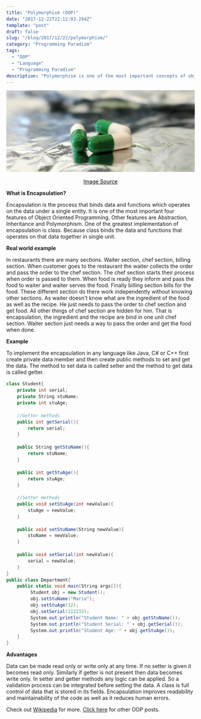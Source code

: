 ```yaml
---
title: "Polymorphism (OOP)"
date: "2017-12-22T22:12:03.284Z"
template: "post"
draft: false
slug: "/blog/2017/12/22/polymorphism/"
category: "Programming Paradism"
tags:
  - "OOP"
  - "Language"
  - "Programming Paradism"
description: "Polymorphism is one of the most important concepts of object oriented programming. It comes from two Greek words, Poly and Morph. Poly means Many and Morph means Form."
---
```


![Encapsulation](/media/pixabay/encapsulation.jpg "Encapsulation")
[<center><span style="color:black">Image Source</span></center>](https://pixabay.com/photos/tablets-drug-encapsulate-medical-4028232/)

**What is Encapsulation?**

Encapsulation is the process that binds data and functions which operates on the data under a single entity. It is one of the most important four features of Object Oriented Programming. Other features are Abstraction, Inheritance and Polymorphism. One of the greatest implementation of encapsulation is class. Because class binds the data and functions that operates on that data together in single unit.

**Real world example**

In restaurants there are many sections. Waiter section, chef section, billing section. When customer goes to the restaurant the waiter collects the order and pass the order to the chef section. The chef section starts their process when order is passed to them. When food is ready they inform and pass the food to waiter and waiter serves the food. Finally billing section bills for the food. These different section do there work independently without knowing other sections. As waiter doesn't know what are the ingredient of the food as well as the recipe. He just needs to pass the order to chef section and get food. All other things of chef section are hidden for him. That is encapsulation, the ingredient and the recipe are bind in one unit chef section. Waiter section just needs a way to pass the order and get the food when done.

**Example**

To implement the encapsulation in any language like Java, C# or C++ first create private data member and then create public methods  to set and get the data. The method to set data is called setter and the method to get data is called getter.

```csharp
class Student{
    private int serial;
    private String stuName;
    private int stuAge;

    //Getter methods
    public int getSerial(){
        return serial;
    }

    public String getStuName(){
        return stuName;
    }

    public int getStuAge(){
        return stuAge;
    }

    //Setter methods
    public void setStuAge(int newValue){
        stuAge = newValue;
    }

    public void setStuName(String newValue){
        stuName = newValue;
    }

    public void setSerial(int newValue){
        serial = newValue;
    }
}
public class Department{
    public static void main(String args[]){
         Student obj = new Student();
         obj.setStuName("Mario");
         obj.setStuAge(32);
         obj.setSerial(112233);
         System.out.println("Student Name: " + obj.getStuName());
         System.out.println("Student Serial: " + obj.getSerial());
         System.out.println("Student Age: " + obj.getStuAge());
    } 
}
```

**Advantages**

Data can be made read only or write only at any time. If no setter is given it becomes read only. Similarly if getter is not present then data becomes write only. In setter and getter methods any logic can be applied. So a validation process can be integrated before setting the data.
A class is full control of data that is stored in its fields.
Encapsulation improves readability and maintainability of the code as well as it reduces human errors.
 
Check out [Wikipedia](https://en.wikipedia.org/wiki/Encapsulation_(computer_programming) "Encapsulation (Computer Programming)") for more. [Click here](https://www.nahidsaikat.com/tag/oop/ "Nahid Saikat") for other OOP posts.
